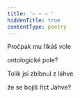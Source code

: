 ```yaml
---
title: '– – – '
hiddenTitle: true
contentType: poetry
---
```


Pročpak mu říkáš vole

ontologické pole?

Tolik jsi zblbnul z láhve

že se bojíš říct Jahve?
